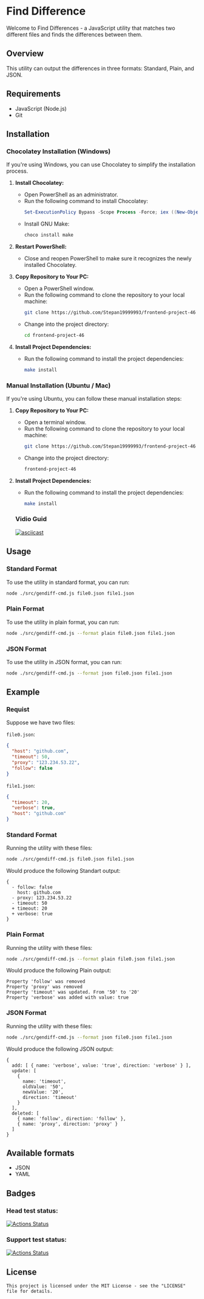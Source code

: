 # Find Difference

Welcome to Find Differences - a JavaScript utility that matches two different files and finds the differences between them.

## Overview

This utility can output the differences in three formats: Standard, Plain, and JSON.

## Requirements

- JavaScript (Node.js)
- Git

## Installation

### Chocolatey Installation (Windows)

If you're using Windows, you can use Chocolatey to simplify the installation process.

1. **Install Chocolatey:**
   - Open PowerShell as an administrator.
   - Run the following command to install Chocolatey:
     ```powershell
     Set-ExecutionPolicy Bypass -Scope Process -Force; iex ((New-Object System.Net.WebClient).DownloadString('https://chocolatey.org/install.ps1'))
     ```
   - Install GNU Make:
     ```powershell
     choco install make
     ```

2. **Restart PowerShell:**
   - Close and reopen PowerShell to make sure it recognizes the newly installed Chocolatey.

3. **Copy Repository to Your PC:**
   - Open a PowerShell window.
   - Run the following command to clone the repository to your local machine:
     ```bash
     git clone https://github.com/Stepan19999993/frontend-project-46
     ```
   - Change into the project directory:
     ```bash
     cd frontend-project-46
     ```

4. **Install Project Dependencies:**
   - Run the following command to install the project dependencies:
     ```bash
     make install
     ```

### Manual Installation (Ubuntu / Mac)

If you're using Ubuntu, you can follow these manual installation steps:

1. **Copy Repository to Your PC:**
   - Open a terminal window.
   - Run the following command to clone the repository to your local machine:
     ```bash
     git clone https://github.com/Stepan19999993/frontend-project-46
     ```
   - Change into the project directory:
     ```bash
     frontend-project-46
     ```

2. **Install Project Dependencies:**
   - Run the following command to install the project dependencies:
     ```bash
     make install
     ```
   ### Vidio Guid

   [![asciicast](https://asciinema.org/a/641195.svg)](https://asciinema.org/a/641195)

## Usage

### Standard Format

To use the utility in standard format, you can run:

```bash
node ./src/gendiff-cmd.js file0.json file1.json
```

### Plain Format

To use the utility in plain format, you can run:

```bash
node ./src/gendiff-cmd.js --format plain file0.json file1.json
```

### JSON Format

To use the utility in JSON format, you can run:

```bash
node ./src/gendiff-cmd.js --format json file0.json file1.json
```

## Example

### Requist

Suppose we have two files:

`file0.json`:
```json
{
  "host": "github.com",
  "timeout": 50,
  "proxy": "123.234.53.22",
  "follow": false
}
```

`file1.json`:
```json
{
  "timeout": 20,
  "verbose": true,
  "host": "github.com"
}
```

### Standard Format

Running the utility with these files:

```bash
node ./src/gendiff-cmd.js file0.json file1.json
```

Would produce the following Standart output:

```
{
  - follow: false
    host: github.com
  - proxy: 123.234.53.22
  - timeout: 50
  + timeout: 20
  + verbose: true
}
```

### Plain Format

Running the utility with these files:

```bash
node ./src/gendiff-cmd.js --format plain file0.json file1.json
```

Would produce the following Plain output:

```
Property 'follow' was removed
Property 'proxy' was removed
Property 'timeout' was updated. From '50' to '20'
Property 'verbose' was added with value: true
```

### JSON Format

Running the utility with these files:

```bash
node ./src/gendiff-cmd.js --format json file0.json file1.json
```

Would produce the following JSON output:

```
{
  add: [ { name: 'verbose', value: 'true', direction: 'verbose' } ],
  update: [
    {
      name: 'timeout',
      oldValue: '50',
      newValue: '20',
      direction: 'timeout'
    }
  ],
  deleted: [
    { name: 'follow', direction: 'follow' },
    { name: 'proxy', direction: 'proxy' }
  ]
}
```

## Available formats

- JSON
- YAML

## Badges

### Head test status:

[![Actions Status](https://github.com/Stepan19999993/frontend-project-46/actions/workflows/node.yml/badge.svg)](https://github.com/Stepan19999993/frontend-project-46/actions)

### Support test status:

[![Actions Status](https://github.com/Stepan19999993/frontend-project-46/actions/workflows/support-check.yml/badge.svg)](https://github.com/Stepan19999993/frontend-project-46/actions)

## License

```
This project is licensed under the MIT License - see the "LICENSE" file for details.
```
